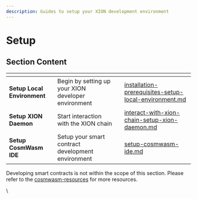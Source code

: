 ```yaml
---
description: Guides to setup your XION development environment
---
```


# Setup



## Section Content

<table data-view="cards"><thead><tr><th></th><th></th><th></th><th data-hidden data-card-target data-type="content-ref"></th></tr></thead><tbody><tr><td><strong>Setup Local Environment</strong></td><td>Begin by setting up your XION developer environment</td><td></td><td><a href="installation-prerequisites-setup-local-environment.md">installation-prerequisites-setup-local-environment.md</a></td></tr><tr><td><strong>Setup XION Daemon</strong></td><td>Start interaction with the XION chain</td><td></td><td><a href="interact-with-xion-chain-setup-xion-daemon.md">interact-with-xion-chain-setup-xion-daemon.md</a></td></tr><tr><td><strong>Setup CosmWasm IDE</strong></td><td>Setup your smart contract development environment</td><td></td><td><a href="setup-cosmwasm-ide.md">setup-cosmwasm-ide.md</a></td></tr></tbody></table>

Developing smart contracts is not within the scope of this section. Please refer to the [cosmwasm-resources](../../../section-overview/cosmwasm-resources/ "mention") for more resources.

\
